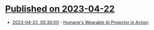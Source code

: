 # [Published on 2023-04-22](index.md)

* [2023-04-22, 05:30:00](https://tech.slashdot.org/story/23/04/22/0114217/humanes-wearable-ai-projector-in-action?utm_source=rss1.0mainlinkanon&utm_medium=feed) - [Humane's Wearable AI Projector in Action](https://tech.slashdot.org/story/23/04/22/0114217/humanes-wearable-ai-projector-in-action?utm_source=rss1.0mainlinkanon&utm_medium=feed)
